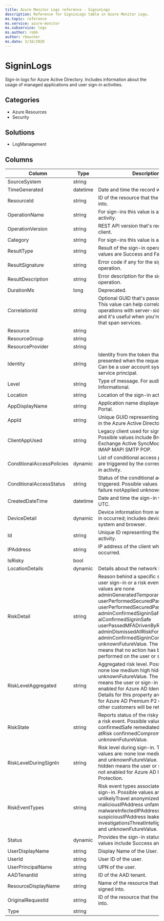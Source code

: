 ```yaml
---
title: Azure Monitor Logs reference - SigninLogs
description: Reference for SigninLogs table in Azure Monitor Logs.
ms.topic: reference
ms.service: azure-monitor
ms.subservice: logs
ms.author: robb
author: rboucher
ms.date: 3/16/2020
---
```


# SigninLogs

 Sign-in logs for Azure Active Directory. Includes information about the usage of managed applications and user sign-in activities.

## Categories

- Azure Resources
- Security
## Solutions

- LogManagement




## Columns

|Column|Type|Description|
|---|---|---|
|SourceSystem|string||
|TimeGenerated|datetime|Date and time the record was created.|
|ResourceId|string|ID of the resource that the user signed into.|
|OperationName|string|For sign-ins this value is always Sign-in activity.|
|OperationVersion|string|REST API version that's requested by the client.|
|Category|string|For sign-ins this value is always SignIn.|
|ResultType|string|Result of the sign-in operation. Possible values are Success and Failure.|
|ResultSignature|string|Error code if any for the sign-in operation.|
|ResultDescription|string|Error description for the sign-in operation.|
|DurationMs|long|Deprecated.|
|CorrelationId|string|Optional GUID that's passed by the client. This value can help correlate client-side operations with server-side operations and it's useful when you're tracking logs that span services.|
|Resource|string||
|ResourceGroup|string||
|ResourceProvider|string||
|Identity|string|Identity from the token that was presented when the request was made. Can be a user account system account or service principal.|
|Level|string|Type of message. For audit this is always Informational.|
|Location|string|Location of the sign-in activity.|
|AppDisplayName|string|Application name displayed in the Azure Portal.|
|AppId|string|Unique GUID representing Application Id in the Azure Active Directory.|
|ClientAppUsed|string|Legacy client used for sign-in activty. Possible values include Browser Exchange Active SyncModern clients IMAP MAPI SMTP POP.|
|ConditionalAccessPolicies|dynamic|List of conditional access policies that are triggered by the corresponding sign-in activity.|
|ConditionalAccessStatus|string|Status of the conditional access policy triggered. Possible values are success failure notApplied unknownFutureValue.|
|CreatedDateTime|datetime|Date and time the sign-in was initiated in UTC.|
|DeviceDetail|dynamic|Device information from where the sign-in occurred; includes device ID operating system and browser.|
|Id|string|Unique ID representing the sign-in activity.|
|IPAddress|string|IP address of the client where the sign-in occurred.|
|IsRisky|bool||
|LocationDetails|dynamic|Details about the network location.|
|RiskDetail|string|Reason behind a specific state of a risky user sign-in or a risk event. Possible values are none adminGeneratedTemporaryPassword userPerformedSecuredPasswordChange userPerformedSecuredPasswordReset adminConfirmedSigninSafe aiConfirmedSigninSafe userPassedMFADrivenByRiskBasedPolicy adminDismissedAllRiskForUser adminConfirmedSigninCompromised unknownFutureValue. The value none means that no action has been performed on the user or sign-in so far.|
|RiskLevelAggregated|string|Aggregated risk level. Possible values are none low medium high hidden and unknownFutureValue. The value hidden means the user or sign-in was not enabled for Azure AD Identity Protection. Details for this property are only available for Azure AD Premium P2 customers. All other customers will be returned hidden.|
|RiskState|string|Reports status of the risky user sign-in or a risk event. Possible values are none confirmedSafe remediated dismissed atRisk confirmedCompromised unknownFutureValue.|
|RiskLevelDuringSignIn|string|Risk level during sign-in. The possible values are: none low medium high hidden and unknownFutureValue. The value hidden means the user or sign-in was not enabled for Azure AD Identity Protection.|
|RiskEventTypes|string|Risk event types associated with the sign-in. Possible values are unlikelyTravel anonymizedIPAddress maliciousIPAddress unfamiliarFeatures malwareInfectedIPAddress suspiciousIPAddress leakedCredentials investigationsThreatIntelligence generic and unknownFutureValue.|
|Status|dynamic|Provides the sign-in status. Possible values include Success and Failure.|
|UserDisplayName|string|Display Name of the User.|
|UserId|string|User ID of the user.|
|UserPrincipalName|string|UPN of the user.|
|AADTenantId|string|ID of the AAD tenant.|
|ResourceDisplayName|string|Name of the resource that the user signed into.|
|OriginalRequestId|string|ID of the resource that the user signed into.|
|Type|string||
